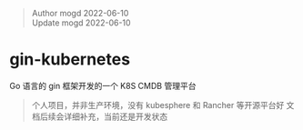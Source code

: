 > Author mogd 2022-06-10
> \
> Update mogd 2022-06-10

# gin-kubernetes

Go 语言的 gin 框架开发的一个 K8S CMDB 管理平台

> 个人项目，并非生产环境，没有 kubesphere 和 Rancher 等开源平台好
> 文档后续会详细补充，当前还是开发状态
